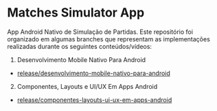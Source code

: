 # Matches Simulator App

App Android Nativo de Simulação de Partidas. Este repositório foi organizado em algumas branches que 
representam as implementações realizadas durante os seguintes conteúdos/vídeos:

1. Desenvolvimento Mobile Nativo Para Android
 - [release/desenvolvimento-mobile-nativo-para-android](https://github.com/Yannarp/matches-simulator-app/tree/release/desenvolvimento-mobile-nativo-para-android)

2. Componentes, Layouts e UI/UX Em Apps Android
- [release/componentes-layouts-ui-ux-em-apps-android](https://github.com/Yannarp/matches-simulator-app/tree/release/componentes-layouts-ui-ux-em-apps-android)

